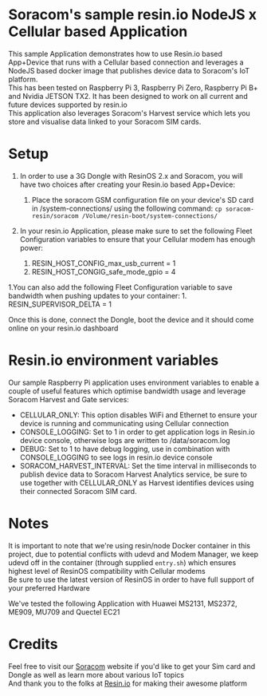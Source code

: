 # Soracom's sample resin.io NodeJS x Cellular based Application
This sample Application demonstrates how to use Resin.io based App+Device that runs with a Cellular based connection and leverages a NodeJS based docker image that publishes device data to Soracom's IoT platform.  
This has been tested on Raspberry Pi 3, Raspberry Pi Zero, Raspberry Pi B+ and Nvidia JETSON TX2. It has been designed to work on all current and future devices supported by resin.io  
This application also leverages Soracom's Harvest service which lets you store and visualise data linked to your Soracom SIM cards.   

# Setup  
1. In order to use a 3G Dongle with ResinOS 2.x and Soracom, you will have two choices after creating your Resin.io based App+Device:  
    1. Place the soracom GSM configuration file on your device's SD card in /system-connections/ using the following command: `cp soracom-resin/soracom /Volume/resin-boot/system-connections/`  
  
1. In your resin.io Application, please make sure to set the following Fleet Configuration variables to ensure that your Cellular modem has enough power:  
    1. RESIN_HOST_CONFIG_max_usb_current = 1  
    1. RESIN_HOST_CONGIG_safe_mode_gpio = 4  
  
1.You can also add the following Fleet Configuration variable to save bandwidth when pushing updates to your container:
    1. RESIN_SUPERVISOR_DELTA = 1  
  
Once this is done, connect the Dongle, boot the device and it should come online on your resin.io dashboard  
  
# Resin.io environment variables  
Our sample Raspberry Pi application uses environment variables to enable a couple of useful features which optimise bandwidth usage and leverage Soracom Harvest and Gate services:
* CELLULAR_ONLY: This option disables WiFi and Ethernet to ensure your device is running and communicating using Cellular connection
* CONSOLE_LOGGING: Set to 1 in order to get application logs in Resin.io device console, otherwise logs are written to /data/soracom.log
* DEBUG: Set to 1 to have debug logging, use in combination with CONSOLE_LOGGING to see logs in resin.io device console
* SORACOM_HARVEST_INTERVAL: Set the time interval in milliseconds to publish device data to Soracom Harvest Analytics service, be sure to use together with CELLULAR_ONLY as Harvest identifies devices using their connected Soracom SIM card.  
  
# Notes  
It is important to note that we're using resin/node Docker container in this project, due to potential conflicts with udevd and Modem Manager, we keep udevd off in the container (through supplied `entry.sh`) which ensures highest level of ResinOS compatibility with Cellular modems  
Be sure to use the latest version of ResinOS in order to have full support of your preferred Hardware  
  
We've tested the following Application with Huawei MS2131, MS2372, ME909, MU709 and Quectel EC21  

# Credits
Feel free to visit our [Soracom](https://www.soracom.io) website if you'd like to get your Sim card and Dongle as well as learn more about various IoT topics  
And thank you to the folks at [Resin.io](https://www.resin.io) for making their awesome platform  